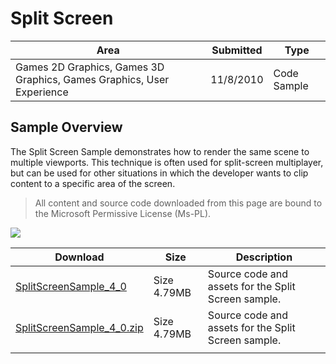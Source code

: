 # Split Screen

|Area|Submitted|Type|
|-|-|-|
Games 2D Graphics, Games 3D Graphics, Games Graphics, User Experience|11/8/2010|Code Sample

## Sample Overview

The Split Screen Sample demonstrates how to render the same scene to multiple viewports. This technique is often used for split-screen multiplayer, but can be used for other situations in which the developer wants to clip content to a specific area of the screen.

> All content and source code downloaded from this page are bound to the Microsoft Permissive License (Ms-PL).

![](https://github.com/simondarksidej/XNAGameStudio/blob/archive/Images/splitscreen.png?raw=true)

Download | Size | Description
---|---|---|
[SplitScreenSample_4_0](https://github.com/simondarksidej/XNAGameStudio/tree/archive/Samples/SplitScreenSample_4_0) | Size 4.79MB | Source code and assets for the Split Screen sample.
[SplitScreenSample_4_0.zip](https://github.com/simondarksidej/XNAGameStudioZips/raw/zips/SplitScreenSample_4_0.zip) | Size 4.79MB | Source code and assets for the Split Screen sample.
||||
